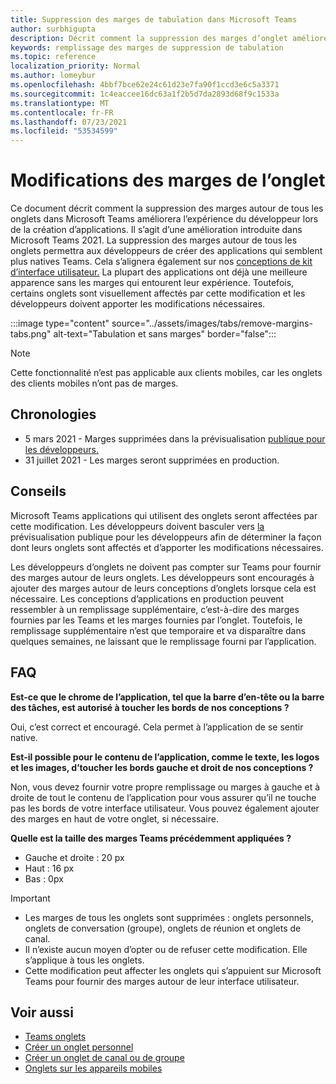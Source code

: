 ```yaml
---
title: Suppression des marges de tabulation dans Microsoft Teams
author: surbhigupta
description: Décrit comment la suppression des marges d’onglet améliorera l’expérience du développeur.
keywords: remplissage des marges de suppression de tabulation
ms.topic: reference
localization_priority: Normal
ms.author: lomeybur
ms.openlocfilehash: 4bbf7bce62e24c61d23e7fa90f1ccd3e6c5a3371
ms.sourcegitcommit: 1c4eaccee16dc63a1f2b5d7da2893d68f9c1533a
ms.translationtype: MT
ms.contentlocale: fr-FR
ms.lasthandoff: 07/23/2021
ms.locfileid: "53534599"
---
```

# <a name="tab-margin-changes"></a>Modifications des marges de l’onglet

Ce document décrit comment la suppression des marges autour de tous les onglets dans Microsoft Teams améliorera l’expérience du développeur lors de la création d’applications. Il s’agit d’une amélioration introduite dans Microsoft Teams 2021.
La suppression des marges autour de tous les onglets permettra aux développeurs de créer des applications qui semblent plus natives Teams. Cela s’alignera également sur nos [conceptions de kit d’interface utilisateur.](~/tabs/design/tabs.md) La plupart des applications ont déjà une meilleure apparence sans les marges qui entourent leur expérience. Toutefois, certains onglets sont visuellement affectés par cette modification et les développeurs doivent apporter les modifications nécessaires.

:::image type="content" source="../assets/images/tabs/remove-margins-tabs.png" alt-text="Tabulation et sans marges" border="false":::

> [!NOTE]
> Cette fonctionnalité n’est pas applicable aux clients mobiles, car les onglets des clients mobiles n’ont pas de marges. 

## <a name="timelines"></a>Chronologies

* 5 mars 2021 - Marges supprimées dans la prévisualisation [publique pour les développeurs.](~/resources/dev-preview/developer-preview-intro.md)
* 31 juillet 2021 - Les marges seront supprimées en production.

## <a name="guidelines"></a>Conseils

Microsoft Teams applications qui utilisent des onglets seront affectées par cette modification. Les développeurs doivent basculer vers [la](~/resources/dev-preview/developer-preview-intro.md) prévisualisation publique pour les développeurs afin de déterminer la façon dont leurs onglets sont affectés et d’apporter les modifications nécessaires.

Les développeurs d’onglets ne doivent pas compter sur Teams pour fournir des marges autour de leurs onglets. Les développeurs sont encouragés à ajouter des marges autour de leurs conceptions d’onglets lorsque cela est nécessaire. Les conceptions d’applications en production peuvent ressembler à un remplissage supplémentaire, c’est-à-dire des marges fournies par les Teams et les marges fournies par l’onglet. Toutefois, le remplissage supplémentaire n’est que temporaire et va disparaître dans quelques semaines, ne laissant que le remplissage fourni par l’application.

## <a name="faq"></a>FAQ

**Est-ce que le chrome de l’application, tel que la barre d’en-tête ou la barre des tâches, est autorisé à toucher les bords de nos conceptions ?**

Oui, c’est correct et encouragé. Cela permet à l’application de se sentir native.

**Est-il possible pour le contenu de l’application, comme le texte, les logos et les images, d’toucher les bords gauche et droit de nos conceptions ?**

Non, vous devez fournir votre propre remplissage ou marges à gauche et à droite de tout le contenu de l’application pour vous assurer qu’il ne touche pas les bords de votre interface utilisateur. Vous pouvez également ajouter des marges en haut de votre onglet, si nécessaire.

**Quelle est la taille des marges Teams précédemment appliquées ?**

* Gauche et droite : 20 px
* Haut : 16 px
* Bas : 0px

> [!IMPORTANT]
> * Les marges de tous les onglets sont supprimées : onglets personnels, onglets de conversation (groupe), onglets de réunion et onglets de canal.
> * Il n’existe aucun moyen d’opter ou de refuser cette modification. Elle s’applique à tous les onglets.
> * Cette modification peut affecter les onglets qui s’appuient sur Microsoft Teams pour fournir des marges autour de leur interface utilisateur.

## <a name="see-also"></a>Voir aussi

* [Teams onglets](~/tabs/what-are-tabs.md)
* [Créer un onglet personnel](~/tabs/how-to/create-personal-tab.md)
* [Créer un onglet de canal ou de groupe](~/tabs/how-to/create-channel-group-tab.md)
* [Onglets sur les appareils mobiles](~/tabs/design/tabs-mobile.md)
